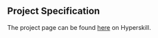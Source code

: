 ## Project Specification

The project page can be found [here](https://hyperskill.org/projects/184?track=1) on Hyperskill.